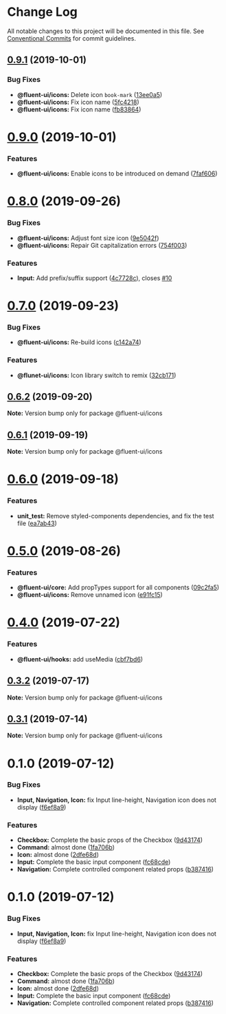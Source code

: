 # Change Log

All notable changes to this project will be documented in this file.
See [Conventional Commits](https://conventionalcommits.org) for commit guidelines.

## [0.9.1](https://github.com/fluent-org/fluent-ui/compare/@fluent-ui/icons@0.9.0...@fluent-ui/icons@0.9.1) (2019-10-01)


### Bug Fixes

* **@fluent-ui/icons:** Delete icon `book-mark` ([13ee0a5](https://github.com/fluent-org/fluent-ui/commit/13ee0a5))
* **@fluent-ui/icons:** Fix icon name ([5fc4218](https://github.com/fluent-org/fluent-ui/commit/5fc4218))
* **@fluent-ui/icons:** Fix icon name ([fb83864](https://github.com/fluent-org/fluent-ui/commit/fb83864))





# [0.9.0](https://github.com/fluent-org/fluent-ui/compare/@fluent-ui/icons@0.8.0...@fluent-ui/icons@0.9.0) (2019-10-01)


### Features

* **@fluent-ui/icons:** Enable icons to be introduced on demand ([7faf606](https://github.com/fluent-org/fluent-ui/commit/7faf606))





# [0.8.0](https://github.com/fluent-org/fluent-ui/compare/@fluent-ui/icons@0.7.0...@fluent-ui/icons@0.8.0) (2019-09-26)


### Bug Fixes

* **@fluent-ui/icons:** Adjust font size icon ([9e5042f](https://github.com/fluent-org/fluent-ui/commit/9e5042f))
* **@fluent-ui/icons:** Repair Git capitalization errors ([754f003](https://github.com/fluent-org/fluent-ui/commit/754f003))


### Features

* **Input:** Add prefix/suffix support ([4c7728c](https://github.com/fluent-org/fluent-ui/commit/4c7728c)), closes [#10](https://github.com/fluent-org/fluent-ui/issues/10)





# [0.7.0](https://github.com/fluent-org/fluent-ui/compare/@fluent-ui/icons@0.6.2...@fluent-ui/icons@0.7.0) (2019-09-23)


### Bug Fixes

* **@fluent-ui/icons:** Re-build icons ([c142a74](https://github.com/fluent-org/fluent-ui/commit/c142a74))


### Features

* **@flunet-ui/icons:** Icon library switch to remix ([32cb171](https://github.com/fluent-org/fluent-ui/commit/32cb171))





## [0.6.2](https://github.com/fluent-org/fluent-ui/compare/@fluent-ui/icons@0.6.1...@fluent-ui/icons@0.6.2) (2019-09-20)

**Note:** Version bump only for package @fluent-ui/icons





## [0.6.1](https://github.com/fluent-org/fluent-ui/compare/@fluent-ui/icons@0.6.0...@fluent-ui/icons@0.6.1) (2019-09-19)

**Note:** Version bump only for package @fluent-ui/icons





# [0.6.0](https://github.com/fluent-org/fluent-ui/compare/@fluent-ui/icons@0.5.0...@fluent-ui/icons@0.6.0) (2019-09-18)


### Features

* **unit_test:** Remove styled-components dependencies, and fix the test file ([ea7ab43](https://github.com/fluent-org/fluent-ui/commit/ea7ab43))





# [0.5.0](https://github.com/fluent-org/fluent-ui/compare/@fluent-ui/icons@0.4.0...@fluent-ui/icons@0.5.0) (2019-08-26)


### Features

* **@fluent-ui/core:** Add propTypes support for all components ([09c2fa5](https://github.com/fluent-org/fluent-ui/commit/09c2fa5))
* **@fluent-ui/icons:** Remove unnamed icon ([e91fc15](https://github.com/fluent-org/fluent-ui/commit/e91fc15))





# [0.4.0](https://github.com/fluent-org/fluent-ui/compare/@fluent-ui/icons@0.3.2...@fluent-ui/icons@0.4.0) (2019-07-22)


### Features

* **@fluent-ui/hooks:** add useMedia ([cbf7bd6](https://github.com/fluent-org/fluent-ui/commit/cbf7bd6))





## [0.3.2](https://github.com/fluent-org/fluent-ui/compare/@fluent-ui/icons@0.3.1...@fluent-ui/icons@0.3.2) (2019-07-17)

**Note:** Version bump only for package @fluent-ui/icons





## [0.3.1](https://github.com/fluent-org/fluent-ui/compare/@fluent-ui/icons@0.3.0...@fluent-ui/icons@0.3.1) (2019-07-14)

**Note:** Version bump only for package @fluent-ui/icons





# 0.1.0 (2019-07-12)


### Bug Fixes

* **Input, Navigation, Icon:** fix Input line-height, Navigation icon does not display ([f6ef8a9](https://github.com/fluent-org/fluent-ui/commit/f6ef8a9))


### Features

* **Checkbox:** Complete the basic props of the Checkbox ([9d43174](https://github.com/fluent-org/fluent-ui/commit/9d43174))
* **Command:** almost done ([1fa706b](https://github.com/fluent-org/fluent-ui/commit/1fa706b))
* **Icon:** almost done ([2dfe68d](https://github.com/fluent-org/fluent-ui/commit/2dfe68d))
* **Input:** Complete the basic input component ([fc68cde](https://github.com/fluent-org/fluent-ui/commit/fc68cde))
* **Navigation:** Complete controlled component related props ([b387416](https://github.com/fluent-org/fluent-ui/commit/b387416))





# 0.1.0 (2019-07-12)


### Bug Fixes

* **Input, Navigation, Icon:** fix Input line-height, Navigation icon does not display ([f6ef8a9](https://github.com/fluent-org/fluent-ui/commit/f6ef8a9))


### Features

* **Checkbox:** Complete the basic props of the Checkbox ([9d43174](https://github.com/fluent-org/fluent-ui/commit/9d43174))
* **Command:** almost done ([1fa706b](https://github.com/fluent-org/fluent-ui/commit/1fa706b))
* **Icon:** almost done ([2dfe68d](https://github.com/fluent-org/fluent-ui/commit/2dfe68d))
* **Input:** Complete the basic input component ([fc68cde](https://github.com/fluent-org/fluent-ui/commit/fc68cde))
* **Navigation:** Complete controlled component related props ([b387416](https://github.com/fluent-org/fluent-ui/commit/b387416))
